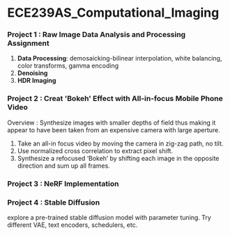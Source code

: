 # ECE239AS_Computational_Imaging


### Project 1 : **Raw Image Data Analysis and Processing Assignment**

1. **Data Processing**: demosaicking-bilinear interpolation, white balancing, color transforms, gamma encoding
2. **Denoising**
3. **HDR Imaging**



### Project 2 : **Creat 'Bokeh' Effect with All-in-focus Mobile Phone Video**

Overview : Synthesize images with smaller depths of field thus making it appear to have been taken from an expensive camera with large aperture.

1. Take an all-in focus video by moving the camera in zig-zag path, no tilt.
2. Use normalized cross correlation to extract pixel shift.
3. Synthesize a refocused ‘Bokeh’ by shifting each image in the opposite direction and sum up all frames.



### Project 3 : **NeRF Implementation**





### Project 4 : **Stable Diffusion**

explore a pre-trained stable diffusion model with parameter tuning. Try different VAE, text encoders, schedulers, etc.
